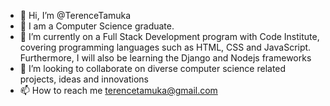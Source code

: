 - 👋 Hi, I’m @TerenceTamuka
- 👀 I am a Computer Science graduate.
- 🌱 I’m currently on a Full Stack Development program with Code Institute, covering programming languages such as HTML, CSS and JavaScript. Furthermore, I will also be learning the Django and Nodejs frameworks
- 💞️ I’m looking to collaborate on diverse computer science related projects, ideas and innovations
- 📫 How to reach me terencetamuka@gmail.com

<!---
TerenceTamuka/TerenceTamuka is a ✨ special ✨ repository because its `README.md` (this file) appears on your GitHub profile.
You can click the Preview link to take a look at your changes.
--->
